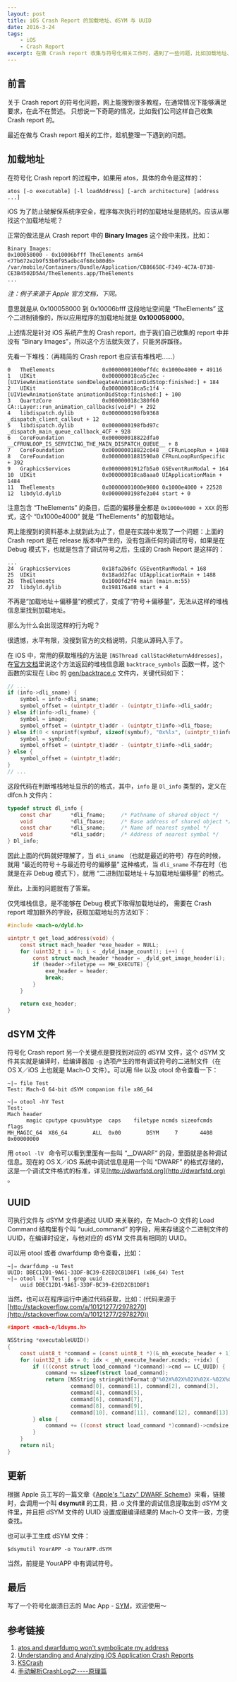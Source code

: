 ```yaml
---
layout: post
title: iOS Crash Report 的加载地址、dSYM 与 UUID
date: 2016-3-24
tags:
    - iOS
    - Crash Report
excerpt: 在做 Crash report 收集与符号化相关工作时，遇到了一些问题，比如加载地址、dSYM 等，在此做一些整理
---
```



## 前言

关于 Crash report 的符号化问题，网上能搜到很多教程，在通常情况下能够满足要求，在此不在赘述。 只想说一下奇葩的情况，比如我们公司这样自己收集 Crash report 的。

最近在做与 Crash report 相关的工作，趁机整理一下遇到的问题。

## 加载地址

在符号化 Crash report 的过程中，如果用 atos，具体的命令是这样的：

```shell
atos [-o executable] [-l loadAddress] [-arch architecture] [address ...]
```

iOS 为了防止破解保系统序安全，程序每次执行时的加载地址是随机的。应该从哪找这个加载地址呢？

正常的做法是从 Crash report 中的 **Binary Images** 这个段中来找，比如：

```
Binary Images:
0x100058000 - 0x10006bfff TheElements arm64 <77b672e2b9f53b0f95adbc4f68cb80d6> /var/mobile/Containers/Bundle/Application/CB86658C-F349-4C7A-B73B-CE3B4502D5A4/TheElements.app/TheElements
...
```

*注：例子来源于 Apple 官方文档，下同。*

意思就是从 0x100058000 到 0x10006bfff 这段地址空间是 “TheElements” 这个二进制镜像的，所以应用程序的加载地址就是 **0x100058000**。

上述情况是针对 iOS 系统产生的 Crash report，由于我们自己收集的 report 中并没有 “Binary Images”，所以这个方法就失效了，只能另辟蹊径。

先看一下堆栈：（再精简的 Crash report 也应该有堆栈吧……）

```
0   TheElements               0x00000001000effdc 0x1000e4000 + 49116
1   UIKit                     0x000000018ca5c2ec -[UIViewAnimationState sendDelegateAnimationDidStop:finished:] + 184
2   UIKit                     0x000000018ca5c1f4 -[UIViewAnimationState animationDidStop:finished:] + 100
3   QuartzCore                0x000000018c380f60 CA::Layer::run_animation_callbacks(void*) + 292
4   libdispatch.dylib         0x0000000198fb9368 _dispatch_client_callout + 12
5   libdispatch.dylib         0x0000000198fbd97c _dispatch_main_queue_callback_4CF + 928
6   CoreFoundation            0x000000018822dfa0 __CFRUNLOOP_IS_SERVICING_THE_MAIN_DISPATCH_QUEUE__ + 8
7   CoreFoundation            0x000000018822c048 __CFRunLoopRun + 1488
8   CoreFoundation            0x00000001881590a0 CFRunLoopRunSpecific + 392
9   GraphicsServices          0x00000001912fb5a0 GSEventRunModal + 164
10  UIKit                     0x000000018ca8aaa0 UIApplicationMain + 1484
11  TheElements               0x00000001000e9800 0x1000e4000 + 22528
12  libdyld.dylib             0x0000000198fe2a04 start + 0
```

注意包含 “TheElements” 的条目，后面的偏移量全都是 `0x1000e4000 + XXX` 的形式，这个 “0x1000e4000” 就是 “TheElements” 的加载地址。

网上能搜到的资料基本上就到此为止了，但是在实践中发现了一个问题：上面的 Crash report 是在 release 版本中产生的，没有包涵任何的调试符号，如果是在 Debug 模式下，也就是包含了调试符号之后，生成的 Crash Report 是这样的：

```
...
24  GraphicsServices          0x18fa2b6fc GSEventRunModal + 168
25  UIKit                     0x18add2fac UIApplicationMain + 1488
26  TheElements               0x1000fd2f4 main (main.m:55)
27  libdyld.dylib             0x198176a08 start + 4
```

不再是“加载地址＋偏移量”的模式了，变成了“符号＋偏移量”，无法从这样的堆栈信息里找到加载地址。

那么为什么会出现这样的行为呢？

很遗憾，水平有限，没搜到官方的文档说明，只能从源码入手了。

在 iOS 中，常用的获取堆栈的方法是 `[NSThread callStackReturnAddresses]`，在[官方文档](https://developer.apple.com/library/mac/documentation/Cocoa/Reference/Foundation/Classes/NSThread_Class/#//apple_ref/occ/clm/NSThread/callStackSymbols)里说这个方法返回的堆栈信息跟 `backtrace_symbols` 函数一样，这个函数的实现在 Libc 的 [gen/backtrace.c](http://opensource.apple.com/source/Libc/Libc-1082.20.4/gen/backtrace.c) 文件内，关键代码如下：

```c
// ...
if (info->dli_sname) {
    symbol = info->dli_sname;
    symbol_offset = (uintptr_t)addr - (uintptr_t)info->dli_saddr;
} else if(info->dli_fname) {
    symbol = image;
    symbol_offset = (uintptr_t)addr - (uintptr_t)info->dli_fbase;
} else if(0 < snprintf(symbuf, sizeof(symbuf), "0x%lx", (uintptr_t)info->dli_saddr)) {
    symbol = symbuf;
    symbol_offset = (uintptr_t)addr - (uintptr_t)info->dli_saddr;
} else {
    symbol_offset = (uintptr_t)addr;
}
// ...
```

这段代码在判断堆栈地址显示的的格式，其中，`info` 是 `Dl_info` 类型的，定义在 dlfcn.h 文件内：

```c
typedef struct dl_info {
    const char      *dli_fname;     /* Pathname of shared object */
    void            *dli_fbase;     /* Base address of shared object */
    const char      *dli_sname;     /* Name of nearest symbol */
    void            *dli_saddr;     /* Address of nearest symbol */
} Dl_info;
```

因此上面的代码就好理解了，当 `dli_sname` （也就是最近的符号）存在的时候，就用 “最近的符号＋与最近符号的偏移量” 这种格式，当 `dli_sname` 不存在时（也就是在非 Debug 模式下），就用 “二进制加载地址＋与加载地址偏移量” 的格式。

至此，上面的问题就有了答案。

仅凭堆栈信息，是不能够在 Debug 模式下取得加载地址的， 需要在 Crash report 增加额外的字段，获取加载地址的方法如下：

```c
#include <mach-o/dyld.h>

uintptr_t get_load_address(void) {
    const struct mach_header *exe_header = NULL;
    for (uint32_t i = 0; i < _dyld_image_count(); i++) {
        const struct mach_header *header = _dyld_get_image_header(i);
        if (header->filetype == MH_EXECUTE) {
            exe_header = header;
            break;
        }
    }

    return exe_header;
}
```

## dSYM 文件

符号化 Crash report 另一个关键点是要找到对应的 dSYM 文件，这个 dSYM 文件其实就是编译时，给编译器加 `-g` 选项产生的带有调试符号的二进制文件（在 OS X／iOS 上也就是 Mach-O 文件）。可以用 file 以及 otool 命令查看一下：

```shell
~|⇒ file Test 
Test: Mach-O 64-bit dSYM companion file x86_64

~|⇒ otool -hV Test 
Test:
Mach header
      magic cputype cpusubtype  caps    filetype ncmds sizeofcmds      flags
MH_MAGIC_64  X86_64        ALL  0x00        DSYM     7       4408 0x00000000
```

用 `otool -lV ` 命令可以看到里面有一些叫 “__DWARF” 的段，里面就是各种调试信息。现在的 OS X／iOS  系统中调试信息是用一个叫 “DWARF” 的格式存储的，这是一个调试文件格式的标准，详见[http://dwarfstd.org](http://dwarfstd.org) 。

## UUID

可执行文件与 dSYM 文件是通过 UUID 来关联的，在 Mach-O 文件的 Load Command 结构里有个叫 “uuid_command” 的字段，用来存储这个二进制文件的 UUID，在编译时设定，与他对应的 dSYM 文件具有相同的 UUID。

可以用 otool 或者 dwarfdump 命令查看，比如：

```shell
~|⇒ dwarfdump -u Test
UUID: DBEC12D1-9A61-33DF-BC39-E2ED2CB1D8F1 (x86_64) Test
~|⇒ otool -lV Test | grep uuid    
    uuid DBEC12D1-9A61-33DF-BC39-E2ED2CB1D8F1
```

当然，也可以在程序运行中通过代码获取，比如：(代码来源于[http://stackoverflow.com/a/10121277/2978270](http://stackoverflow.com/a/10121277/2978270))

```c
#import <mach-o/ldsyms.h>

NSString *executableUUID()
{
    const uint8_t *command = (const uint8_t *)(&_mh_execute_header + 1);
    for (uint32_t idx = 0; idx < _mh_execute_header.ncmds; ++idx) {
        if (((const struct load_command *)command)->cmd == LC_UUID) {
            command += sizeof(struct load_command);
            return [NSString stringWithFormat:@"%02X%02X%02X%02X-%02X%02X-%02X%02X-%02X%02X-%02X%02X%02X%02X%02X%02X",
                    command[0], command[1], command[2], command[3],
                    command[4], command[5],
                    command[6], command[7],
                    command[8], command[9],
                    command[10], command[11], command[12], command[13], command[14], command[15]];
        } else {
            command += ((const struct load_command *)command)->cmdsize;
        }
    }
    return nil;
}
```

## 更新

根据 Apple 员工写的一篇文章《[Apple's "Lazy" DWARF Scheme](http://wiki.dwarfstd.org/index.php?title=Apple's_%22Lazy%22_DWARF_Scheme)》来看，链接时，会调用一个叫 **dsymutil** 的工具，把 .o 文件里的调试信息提取出到 dSYM 文件里，并且把 dSYM 文件的 UUID 设置成跟编译结果的 Mach-O 文件一致，方便查找。

也可以手工生成 dSYM 文件：

```shell
$dsymutil YourAPP -o YourAPP.dSYM 
```

当然，前提是 YourAPP 中有调试符号。

## 最后

写了一个符号化崩溃日志的 Mac App - [SYM](https://github.com/zqqf16/SYM)，欢迎使用～

## 参考链接

1. [atos and dwarfdump won't symbolicate my address](http://stackoverflow.com/a/12464678/2978270)
2. [Understanding and Analyzing iOS Application Crash Reports](https://developer.apple.com/library/ios/technotes/tn2151/_index.html#//apple_ref/doc/uid/DTS40008184-CH1-ANALYZING_CRASH_REPORTS-EXCEPTION_CODES)
3. [KSCrash](https://github.com/kstenerud/KSCrash)
4. [手动解析CrashLog之----原理篇](http://foggry.com/blog/2015/08/10/ru-he-shou-dong-jie-xi-crashlogzhi-yuan-li-pian/)